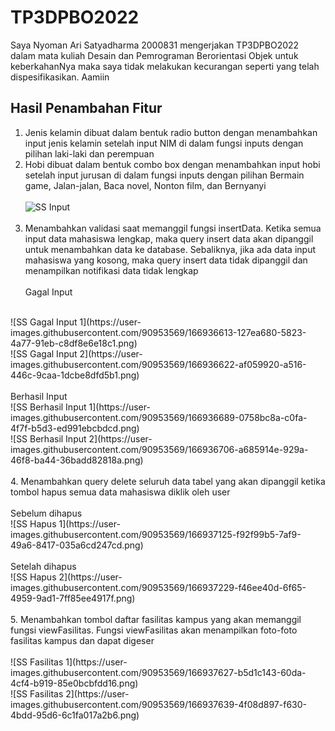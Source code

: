 # TP3DPBO2022

Saya Nyoman Ari Satyadharma 2000831 mengerjakan TP3DPBO2022 dalam mata kuliah Desain dan Pemrograman Berorientasi Objek untuk keberkahanNya maka saya tidak melakukan kecurangan seperti yang telah dispesifikasikan. Aamiin

## Hasil Penambahan Fitur
1. Jenis kelamin dibuat dalam bentuk radio button dengan menambahkan input jenis kelamin setelah input NIM di dalam fungsi inputs dengan pilihan laki-laki dan perempuan
2. Hobi dibuat dalam bentuk combo box dengan menambahkan input hobi setelah input jurusan di dalam fungsi inputs dengan pilihan Bermain game, Jalan-jalan, Baca novel, Nonton film, dan Bernyanyi
<br><br>
![SS Input](https://user-images.githubusercontent.com/90953569/166935583-5aedd2a7-3049-4255-ac95-26be3ad97a59.png)
<br><br>
3. Menambahkan validasi saat memanggil fungsi insertData. Ketika semua input data mahasiswa lengkap, maka query insert data akan dipanggil untuk menambahkan data ke database. Sebaliknya, jika ada data input mahasiswa yang kosong, maka query insert data tidak dipanggil dan menampilkan notifikasi data tidak lengkap
<br><br>
Gagal Input
<br>
![SS Gagal Input 1](https://user-images.githubusercontent.com/90953569/166936613-127ea680-5823-4a77-91eb-c8df8e6e18c1.png)
<br>
![SS Gagal Input 2](https://user-images.githubusercontent.com/90953569/166936622-af059920-a516-446c-9caa-1dcbe8dfd5b1.png)
<br><br>
Berhasil Input
<br>
![SS Berhasil Input 1](https://user-images.githubusercontent.com/90953569/166936689-0758bc8a-c0fa-4f7f-b5d3-ed991ebcbdcd.png)
<br>
![SS Berhasil Input 2](https://user-images.githubusercontent.com/90953569/166936706-a685914e-929a-46f8-ba44-36badd82818a.png)
<br><br>
4. Menambahkan query delete seluruh data tabel yang akan dipanggil ketika tombol hapus semua data mahasiswa diklik oleh user
<br><br>
Sebelum dihapus
<br>
![SS Hapus 1](https://user-images.githubusercontent.com/90953569/166937125-f92f99b5-7af9-49a6-8417-035a6cd247cd.png)
<br><br>
Setelah dihapus
<br>
![SS Hapus 2](https://user-images.githubusercontent.com/90953569/166937229-f46ee40d-6f65-4959-9ad1-7ff85ee4917f.png)
<br><br>
5. Menambahkan tombol daftar fasilitas kampus yang akan memanggil fungsi viewFasilitas. Fungsi viewFasilitas akan menampilkan foto-foto fasilitas kampus dan dapat digeser
<br><br>
![SS Fasilitas 1](https://user-images.githubusercontent.com/90953569/166937627-b5d1c143-60da-4cf4-b919-85e0bcbfdd16.png)
<br>
![SS Fasilitas 2](https://user-images.githubusercontent.com/90953569/166937639-4f08d897-f630-4bdd-95d6-6c1fa017a2b6.png)
<br>
